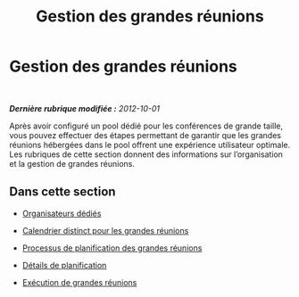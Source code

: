 ﻿---
title: Gestion des grandes réunions
TOCTitle: Gestion des grandes réunions
ms:assetid: b2112f12-b548-4e71-a3a3-8c14c6bb0de9
ms:mtpsurl: https://technet.microsoft.com/fr-fr/library/JJ205177(v=OCS.15)
ms:contentKeyID: 49298556
ms.date: 05/20/2016
mtps_version: v=OCS.15
ms.translationtype: HT
---

# Gestion des grandes réunions

 

_**Dernière rubrique modifiée :** 2012-10-01_

Après avoir configuré un pool dédié pour les conférences de grande taille, vous pouvez effectuer des étapes permettant de garantir que les grandes réunions hébergées dans le pool offrent une expérience utilisateur optimale. Les rubriques de cette section donnent des informations sur l’organisation et la gestion de grandes réunions.

## Dans cette section

  - [Organisateurs dédiés](lync-server-2013-dedicated-meeting-organizers.md)

  - [Calendrier distinct pour les grandes réunions](lync-server-2013-separate-large-meeting-calendar.md)

  - [Processus de planification des grandes réunions](lync-server-2013-large-meeting-scheduling-process.md)

  - [Détails de planification](lync-server-2013-scheduling-details-for-meetings.md)

  - [Exécution de grandes réunions](lync-server-2013-running-large-meetings.md)

